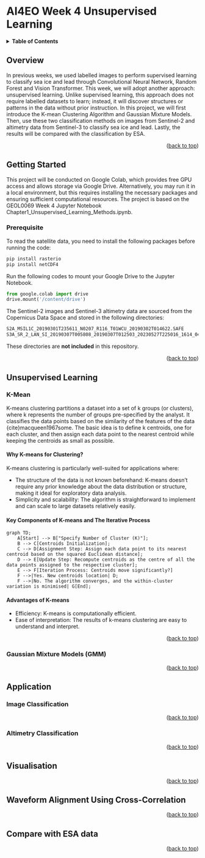 <a name="top"></a>
# AI4EO Week 4 Unsupervised Learning

<details>
  <summary><b>Table of Contents</b></summary>
  
- [Overview](#overview)
- [Getting Started](#getting-started)
  - [Prerequisite](#prerequisite)
- [Unsupervised Learning](#unsupervised-learning)
  - [K-Mean](#k-mean)
  - [Gaussian Mixture Models (GMM)](#gaussian-mixture-models-gmm)
- [Application](#application)
  - [Image Classification](#image-classification)
  - [Altimetry Classification](#altimetry-classification)
- [Visualisation](#visualisation)
- [Waveform Alignment Using Cross-Correlation](#waveform-alignment-using-cross-correlation)
- [Compare with ESA data](#compare-with-esa-data)
</details>

## Overview
In previous weeks, we used labelled images to perform supervised learning to classify sea ice and lead through Convolutional Neural Network, Random Forest and Vision Transformer. This week, we will adopt another approach: unsupervised learning. Unlike supervised learning, this approach does not require labelled datasets to learn; instead, it will discover structures or patterns in the data without prior instruction. In this project, we will first introduce the K-mean Clustering Algorithm and Gaussian Mixture Models. Then, use these two classification methods on images from Sentinel-2 and altimetry data from Sentinel-3 to classify sea ice and lead. Lastly, the results will be compared with the classification by ESA. 
<p align="right">(<a href="#top">back to top</a>)</p>

## Getting Started
This project will be conducted on Google Colab, which provides free GPU access and allows storage via Google Drive. Alternatively, you may run it in a local environment, but this requires installing the necessary packages and ensuring sufficient computational resources. The project is based on the GEOL0069 Week 4 Jupyter Notebook Chapter1_Unsupervised_Learning_Methods.ipynb. 
### Prerequisite
To read the satellite data, you need to install the following packages before running the code:
```python
pip install rasterio
pip install netCDF4
```
Run the following codes to mount your Google Drive to the Jupyter Notebook.
```python
from google.colab import drive
drive.mount('/content/drive')
```
The Sentinel-2 images and Sentinel-3 altimetry data are sourced from the Copernicus Data Space and stored in the following directories:
```bash
S2A_MSIL1C_20190301T235611_N0207_R116_T01WCU_20190302T014622.SAFE
S3A_SR_2_LAN_SI_20190307T005808_20190307T012503_20230527T225016_1614_042_131______LN3_R_NT_005.SEN3
```
These directories are **not included** in this repository. 
<p align="right">(<a href="#top">back to top</a>)</p>

## Unsupervised Learning

### K-Mean
K-means clustering partitions a dataset into a set of k groups (or clusters), where k represents the number of groups pre-specified by the analyst. It classifies the data points based on the similarity of the features of the data {cite}macqueen1967some. The basic idea is to define k centroids, one for each cluster, and then assign each data point to the nearest centroid while keeping the centroids as small as possible.
#### Why K-means for Clustering?
K-means clustering is particularly well-suited for applications where: <br>
- The structure of the data is not known beforehand: K-means doesn’t require any prior knowledge about the data distribution or structure, making it ideal for exploratory data analysis.<br>
- Simplicity and scalability: The algorithm is straightforward to implement and can scale to large datasets relatively easily.
#### Key Components of K-means and The Iterative Process
```mermaid
graph TD;
    A[Start] --> B["Specify Number of Cluster (K)"];
    B --> C[Centroids Initialization];
    C --> D[Assignment Step: Assign each data point to its nearest centroid based on the squared Euclidean distance];
    D --> E[Update Step: Recompute centroids as the centre of all the data points assigned to the respective cluster];
    E --> F[Iteration Process: Centroids move significantly?]
    F -->|Yes. New centroids location| D;
    F -->|No. The algorithm converges, and the within-cluster variation is minimised| G[End];
```
#### Advantages of K-means
- Efficiency: K-means is computationally efficient.
- Ease of interpretation: The results of k-means clustering are easy to understand and interpret.
<p align="right">(<a href="#top">back to top</a>)</p>

### Gaussian Mixture Models (GMM)
<p align="right">(<a href="#top">back to top</a>)</p>

## Application

### Image Classification
<p align="right">(<a href="#top">back to top</a>)</p>

### Altimetry Classification
<p align="right">(<a href="#top">back to top</a>)</p>

## Visualisation
<p align="right">(<a href="#top">back to top</a>)</p>

## Waveform Alignment Using Cross-Correlation
<p align="right">(<a href="#top">back to top</a>)</p>

## Compare with ESA data
<p align="right">(<a href="#top">back to top</a>)</p>
